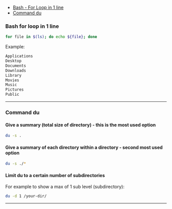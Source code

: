 
- [Bash - For Loop in 1 line](#bash-for-loop-in-1-line)
- [Command du](#command-du)

### Bash for loop in 1 line

```bash
for file in $(ls); do echo ${file}; done
```
Example:

```bash
Applications
Desktop
Documents
Downloads
Library
Movies
Music
Pictures
Public
```

---

### Command **du**

#### Give a summary (total size of directory) - this is the most used option

```bash
du -s .
```

#### Give a summary of each directory within a directory - second most used option

```bash
du -s ./*
```

#### Limit **du** to a certain number of subdirectories

For example to show a max of 1 sub level (subdirectory):

```bash
du -d 1 /your-dir/
```

---

